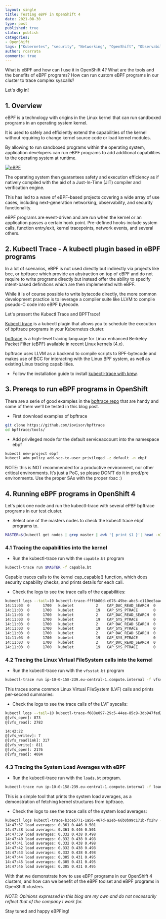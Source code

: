 ```yaml
---
layout: single
title: Testing eBPF in OpenShift 4
date: 2021-08-30
type: post
published: true
status: publish
categories:
- OpenShift
tags: ["Kubernetes", "security", "Networking", "OpenShift", "Observability", "DevSecOps"]
author: rcarrata
comments: true
---
```


What is eBPF and how can I use it in OpenShift 4? What are the tools and the benefits of eBPF programs? How can run custom eBPF programs in our cluster to trace complex syscalls?

Let's dig in!

## 1. Overview

eBPF is a technology with origins in the Linux kernel that can run sandboxed programs in an operating system kernel.

It is used to safely and efficiently extend the capabilities of the kernel without requiring to change kernel source code or load kernel modules.

By allowing to run sandboxed programs within the operating system, application developers can run eBPF programs to add additional capabilities to the operating system at runtime.

[![](/images/ebpf.png "eBPF")]({{site.url}}/images/ebpf.png)

The operating system then guarantees safety and execution efficiency as if natively compiled with the aid of a Just-In-Time (JIT) compiler and verification engine.

This has led to a wave of eBPF-based projects covering a wide array of use cases, including next-generation networking, observability, and security functionality.

eBPF programs are event-driven and are run when the kernel or an application passes a certain hook point. Pre-defined hooks include system calls, function entry/exit, kernel tracepoints, network events, and several others.

## 2. Kubectl Trace - A kubectl plugin based in eBPF programs

In a lot of scenarios, eBPF is not used directly but indirectly via projects like bcc, or bpftrace which provide an abstraction on top of eBPF and do not require to write programs directly but instead offer the ability to specify intent-based definitions which are then implemented with eBPF.

While it is of course possible to write bytecode directly, the more common development practice is to leverage a compiler suite like LLVM to compile pseudo-C code into eBPF bytecode.

Let's present the Kubectl Trace and BPFTrace!

[Kubectl trace](https://github.com/iovisor/kubectl-trace) is a kubectl plugin that allows you to schedule the execution of bpftrace programs in your Kubernetes cluster.

[bpftrace](https://github.com/iovisor/bpftrace) is a high-level tracing language for Linux enhanced Berkeley Packet Filter (eBPF) available in recent Linux kernels (4.x).

bpftrace uses LLVM as a backend to compile scripts to BPF-bytecode and makes use of BCC for interacting with the Linux BPF system, as well as existing Linux tracing capabilities.

* Follow the installation guide to install [kubectl-trace with krew](https://krew.sigs.k8s.io/docs/user-guide/quickstart/).

## 3. Prereqs to run eBPF programs in OpenShift

There are a serie of good examples in the [bpftrace repo](https://github.com/iovisor/bpftrace/tree/master/tools) that are handy and some of them we'll be tested in this blog post.

* First download examples of bpftrace

```sh
git clone https://github.com/iovisor/bpftrace
cd bpftrace/tools/
```

* Add privileged mode for the default serviceaccount into the namespace ebpf

```sh
kubectl new-project ebpf
kubectl adm policy add-scc-to-user privileged -z default -n ebpf
```

NOTE: this is NOT recommended for a productive environment, nor other critical environments. It’s just a PoC, so please DON’T do it in prod/pre environments. Use the proper SAs with the proper rbac :)

## 4. Running eBPF programs in OpenShift 4

Let's pick one node and run the kubectl-trace with several ePBF bpftrace programs in our test cluster.

* Select one of the masters nodes to check the kubectl trace ebpf programs to.

```sh
MASTER=$(kubectl get nodes | grep master | awk '{ print $1 }'| head -n1)
```

### 4.1 Tracing the capabilities into the kernel

* Run the kubectl-trace run with the ```capable.bt``` program

```sh
kubectl-trace run $MASTER -f capable.bt
```

Capable traces calls to the kernel cap_capable() function, which does security
capability checks, and prints details for each call.

* Check the logs to see the trace calls of the capabilities:

```sh
kubectl logs --tail=10 kubectl-trace-fff6b80d-c076-49be-abc5-c110ee5aaca1-lhk9m
14:11:03  0      1700   kubelet          2    CAP_DAC_READ_SEARCH  0
14:11:03  0      1700   kubelet          19   CAP_SYS_PTRACE       0
14:11:03  0      1700   kubelet          2    CAP_DAC_READ_SEARCH  0
14:11:03  0      1700   kubelet          19   CAP_SYS_PTRACE       0
14:11:03  0      1700   kubelet          2    CAP_DAC_READ_SEARCH  0
14:11:03  0      1700   kubelet          19   CAP_SYS_PTRACE       0
14:11:03  0      1700   kubelet          2    CAP_DAC_READ_SEARCH  0
14:11:03  0      1700   kubelet          19   CAP_SYS_PTRACE       0
14:11:03  0      1700   kubelet          2    CAP_DAC_READ_SEARCH  0
14:11:03  0      1700   kubelet          19   CAP_SYS_PTRACE       0
```

### 4.2 Tracing the Linux Virtual FileSystem calls into the kernel

* Run the kubectl-trace run with the ```vfsstat.bt``` program

```sh
kubectl-trace run ip-10-0-158-239.eu-central-1.compute.internal -f vfsstat.bt
```

This traces some common Linux Virtual FileSystem (LVF) calls and prints per-second summaries:

* Check the logs to see the trace calls of the LVF syscalls:

```sh
kubectl logs --tail=10 kubectl-trace-f688e097-29c5-44ee-85c9-3db947fed24a-8q8xt
@[vfs_open]: 873
@[vfs_read]: 2783

14:42:22
@[vfs_writev]: 7
@[vfs_readlink]: 317
@[vfs_write]: 811
@[vfs_open]: 2176
@[vfs_read]: 4084
```

### 4.3 Tracing the System Load Averages with eBPF

* Run the kubectl-trace run with the ```loads.bt``` program.

```sh
kubectl-trace run ip-10-0-158-239.eu-central-1.compute.internal -f loads.bt
```

This is a simple tool that prints the system load averages, as a demonstration of fetching
kernel structures from bpftrace.

* Check the logs to see the trace calls of the system load averages:

```sh
kubectl logs kubectl-trace-b3ce5771-1a56-467d-a2eb-66b0b99c171b-fx2hv --tail=10
14:47:37 load averages: 0.361 0.446 0.501
14:47:38 load averages: 0.361 0.446 0.501
14:47:39 load averages: 0.332 0.438 0.498
14:47:40 load averages: 0.332 0.438 0.498
14:47:41 load averages: 0.332 0.438 0.498
14:47:42 load averages: 0.332 0.438 0.498
14:47:43 load averages: 0.332 0.438 0.498
14:47:44 load averages: 0.305 0.431 0.495
14:47:45 load averages: 0.305 0.431 0.495
14:47:46 load averages: 0.305 0.431 0.495
```

With that we demonstrate how to use eBPF programs in our OpenShift 4 clusters, and how can we benefit of the eBPF toolset and eBPF programs in OpenShift clusters.

*NOTE: Opinions expressed in this blog are my own and do not necessarily reflect that of the company I work for.*

Stay tuned and happy eBPFing!

<script type="text/javascript" src="https://cdnjs.buymeacoffee.com/1.0.0/button.prod.min.js" data-name="bmc-button" data-slug="rcarrata" data-color="#FFDD00" data-emoji=""  data-font="Cookie" data-text="Buy me a coffee :)" data-outline-color="#000000" data-font-color="#000000" data-coffee-color="#ffffff" ></script>